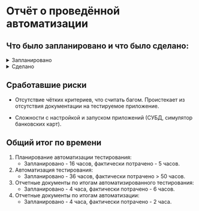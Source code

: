 # Отчёт о проведённой автоматизации

## Что было запланировано и что было сделано:

<details><summary>Запланировано</summary>
1. 
   * Автоматизация позитивных и негативных сценариев, тестирования сервисов покупки туров ("Оплата по карте" и "Кредит по данным карты");
   * Автоматизация API;
   * Реализация поддержки БД MySQL и PostgeSQL;
  
2. Интеграция с системой репортов Allure.   
  
3. Подготовке отчётных документов по итогам автоматизированного тестирования.
</details>
   
<details><summary>Сделано</summary>
1. В соответствии с планом автоматизации ([Plan.md](Plan.md)) реализовано всё запланированное.

2. Подключена и настроена интеграция с системой репортов Allure.
   
3. По завершении тестирования сформирован ([отчет по итогам тестирования](Report.md)):

</details>
   
## Сработавшие риски
* Отсутствие чётких критериев, что считать багом. Проистекает из отсутствия документации на тестируемое приложение.

* Сложности с настройкой и запуском приложений (СУБД, симулятор банковских карт).


## Общий итог по времени
1. Планирование автоматизации тестирования:
    * Запланировано - 16 часов, фактически потрачено - 5 часов.
2. Автоматизация тестирования: 
    * Запланировано - 36 часов, фактически потрачено > 50 часов.
3. Отчетные документы по итогам автоматизированного тестирования: 
    * Запланировано - 4 часа, фактически потрачено - 6 часов.
4. Отчетные документы по итогам автоматизации: 
    * Запланировано - 4 часа, фактически потрачено - 2 часа.
